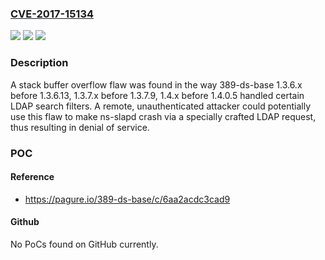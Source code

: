 ### [CVE-2017-15134](https://cve.mitre.org/cgi-bin/cvename.cgi?name=CVE-2017-15134)
![](https://img.shields.io/static/v1?label=Product&message=389-ds-base&color=blue)
![](https://img.shields.io/static/v1?label=Version&message=1.3.6.x%20before%201.3.6.13%2C%201.3.7.x%20before%201.3.7.9%2C%201.4.x%20before%201.4.0.5%20&color=brightgreen)
![](https://img.shields.io/static/v1?label=Vulnerability&message=CWE-120&color=brightgreen)

### Description

A stack buffer overflow flaw was found in the way 389-ds-base 1.3.6.x before 1.3.6.13, 1.3.7.x before 1.3.7.9, 1.4.x before 1.4.0.5 handled certain LDAP search filters. A remote, unauthenticated attacker could potentially use this flaw to make ns-slapd crash via a specially crafted LDAP request, thus resulting in denial of service.

### POC

#### Reference
- https://pagure.io/389-ds-base/c/6aa2acdc3cad9

#### Github
No PoCs found on GitHub currently.

